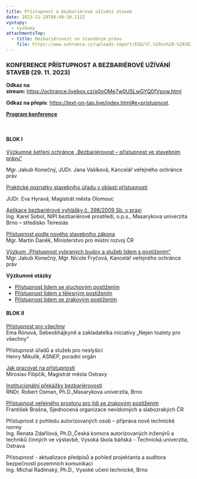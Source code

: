 ```yaml
---
title: Přístupnost a bezbariérové užívání staveb
date: 2023-11-29T06:49:10.112Z
vystupy:
  - vyzkumy
attachmentsTop:
  - title: Bezbariérovost ve stavebním právu
    file: https://www.ochrance.cz/uploads-import/ESO/Vl.%20in%20-%203822-21-JSV%20-11%20(v%C3%BDzkum%20bezbar)-final.pdf
---
```

<h3><strong>KONFERENCE&nbsp;PŘÍSTUPNOST A BEZBARIÉROVÉ UŽÍVÁNÍ STAVEB (29. 11. 2023)</strong></h3>

<p><strong>Odkaz na stream:&nbsp;</strong><a href="https://ochrance.livebox.cz/q0oOMe7w0USLwGYQ0fVpow.html">https://ochrance.livebox.cz/q0oOMe7w0USLwGYQ0fVpow.html</a></p>

<p><strong>Odkaz na přepis</strong>: <a href="https://text-on-tap.live/index.html#e=pristupnost">https://text-on-tap.live/index.html#e=pristupnost</a>.</p>

<p><strong><a href="https://www.ochrance.cz/dokument/pristupnost_a_bezbarierove_uzivani_staveb/pozvanka.pdf">Program konference</a></strong></p>

<p>&nbsp;</p>

<h4>BLOK I</h4>

<p><a href="https://www.ochrance.cz/dokument/pristupnost_a_bezbarierove_uzivani_staveb/vasikova_konecny.pptx">Výzkumné šetření ochránce &bdquo;Bezbariérovost &ndash; přístupnost ve stavebním právu&ldquo;</a></p>

<p>Mgr. Jakub Konečný,&nbsp;JUDr. Jana Vašíková,&nbsp;Kancelář veřejného ochránce práv</p>

<p><a href="https://www.ochrance.cz/dokument/pristupnost_a_bezbarierove_uzivani_staveb/hyrava.pptx">Praktické poznatky stavebního úřadu v oblasti přístupnosti</a></p>

<p>JUDr. Eva Hyravá,&nbsp;Magistrát města Olomouc</p>

<p><a href="https://www.ochrance.cz/dokument/pristupnost_a_bezbarierove_uzivani_staveb/sobol.pptx">Aplikace bezbariérové vyhlášky č. 398/2009 Sb. v praxi</a><br />
Ing. Karel Sobol,&nbsp;NIPI bezbariérové prostředí, o.p.s.,&nbsp;Masarykova univerzita Brno &ndash; středisko Teiresiás</p>

<p><a href="https://www.ochrance.cz/dokument/pristupnost_a_bezbarierove_uzivani_staveb/danek.pptx">Přístupnost podle nového stavebního zákona</a><br />
Mgr. Martin Daněk,&nbsp;Ministerstvo pro místní rozvoj ČR</p>

<p><a href="https://www.ochrance.cz/dokument/pristupnost_a_bezbarierove_uzivani_staveb/frycova_konecny.pptx">Výzkum &bdquo;Přístupnost vybraných budov a služeb lidem s postižením&ldquo;</a><br />
Mgr. Jakub Konečný,&nbsp;Mgr. Nicole Fryčová,&nbsp;Kancelář veřejného ochránce práv</p>

<p><strong>Výzkumné otázky</strong></p>

<ul>
	<li><a href="https://www.ochrance.cz/dokument/pristupnost_a_bezbarierove_uzivani_staveb/pristupnost_lidem_se_sluchovym_postizenim.xlsx">Přístupnost lidem se sluchovým postižením</a></li>
	<li><a href="https://www.ochrance.cz/dokument/pristupnost_a_bezbarierove_uzivani_staveb/pristupnost_lidem_s_telesnym_postizenim.xlsx">Přístupnost lidem s tělesným postižením</a></li>
	<li><a href="https://www.ochrance.cz/dokument/pristupnost_a_bezbarierove_uzivani_staveb/pristupnost_lidem_se_zrakovym_postizenim.xlsx">Přístupnost lidem se zrakovým postižením</a></li>
</ul>

<h4>BLOK II</h4>

<p><a href="https://www.ochrance.cz/dokument/pristupnost_a_bezbarierove_uzivani_staveb/ro_nova_.pptx">Přístupnost pro všechny</a><br />
Ema Rónová,&nbsp;Sebeobhájkyně a zakladatelka iniciativy &bdquo;Nejen toalety pro všechny&ldquo;</p>

<p>Přístupnost úřadů a služeb pro neslyšící<br />
Henry Mikulík,&nbsp;ASNEP, poradní orgán</p>

<p><a href="https://www.ochrance.cz/dokument/pristupnost_a_bezbarierove_uzivani_staveb/filipcik.pdf">Jak pracovat na přístupnosti</a><br />
Miroslav Filipčík,&nbsp;Magistrát města Ostravy</p>

<p><a href="https://www.ochrance.cz/dokument/pristupnost_a_bezbarierove_uzivani_staveb/osman.pptx">Institucionální překážky bezbariérovosti</a><br />
RNDr. Robert Osman, Ph.D.,Masarykova univerzita, Brno</p>

<p><a href="https://www.ochrance.cz/dokument/pristupnost_a_bezbarierove_uzivani_staveb/brasna.ppsx">Přístupnost veřejného prostoru pro lidi se zrakovým postižením</a><br />
František Brašna,&nbsp;Sjednocená organizace nevidomých a slabozrakých ČR</p>

<p>Přístupnost z pohledu autorizovaných osob &ndash; příprava nové technické normy<br />
Ing. Renata Zdařilová, Ph.D.,Česká komora autorizovaných inženýrů a techniků činných ve výstavbě, Vysoká škola báňská - Technická univerzita, Ostrava</p>

<p>Přístupnost - aktualizace předpisů a pohled projektanta a auditora bezpečnosti pozemních komunikací<br />
Ing. Michal Radimský, Ph.D., Vysoké učení technické, Brno</p>

<p>&nbsp;</p>

<p>&nbsp;</p>

<p>&nbsp;</p>
